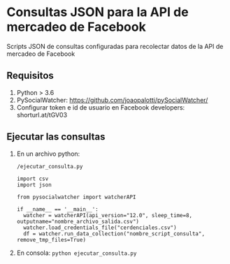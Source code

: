 # Consultas JSON para la API de mercadeo de Facebook
Scripts JSON de consultas configuradas para recolectar datos de la API de mercadeo de Facebook

## Requisitos
1. Python > 3.6
2. PySocialWatcher: https://github.com/joaopalotti/pySocialWatcher/
3. Configurar token e id de usuario en Facebook developers: shorturl.at/tGV03

## Ejecutar las consultas 
1. En un archivo python: 
    
    `/ejecutar_consulta.py`
    ```
    import csv
    import json

    from pysocialwatcher import watcherAPI

    if __name__ == '__main__':
      watcher = watcherAPI(api_version="12.0", sleep_time=8, outputname="nombre_archivo_salida.csv")
      watcher.load_credentials_file("cerdenciales.csv")
      df = watcher.run_data_collection("nombre_script_consulta", remove_tmp_files=True)
    ```
    
2. En consola: `python ejecutar_consulta.py`
